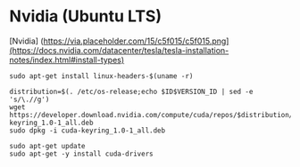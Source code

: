 # Nvidia (Ubuntu LTS)

 [Nvidia] (https://via.placeholder.com/15/c5f015/c5f015.png](https://docs.nvidia.com/datacenter/tesla/tesla-installation-notes/index.html#install-types) 
```
sudo apt-get install linux-headers-$(uname -r)
```
```
distribution=$(. /etc/os-release;echo $ID$VERSION_ID | sed -e 's/\.//g')
wget https://developer.download.nvidia.com/compute/cuda/repos/$distribution/x86_64/cuda-keyring_1.0-1_all.deb
sudo dpkg -i cuda-keyring_1.0-1_all.deb
```
```
sudo apt-get update
sudo apt-get -y install cuda-drivers
```
